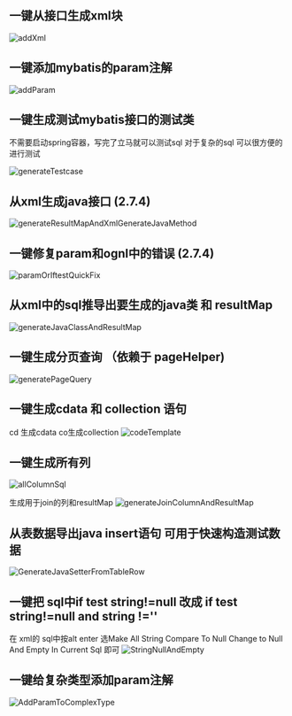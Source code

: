 ## 一键从接口生成xml块
![addXml](https://newimages.brucege.com/generateXmlFromMapper.gif)

## 一键添加mybatis的param注解
![addParam](https://newimages.brucege.com/addParamForOneClick.gif)

## 一键生成测试mybatis接口的测试类 

不需要启动spring容器，写完了立马就可以测试sql  对于复杂的sql 可以很方便的进行测试 

![generateTestcase](https://newimages.brucege.com/autoGenerateTestCase.gif)

## 从xml生成java接口 (2.7.4)
![generateResultMapAndXmlGenerateJavaMethod](https://newimages.brucege.com/generateResultMapAndXmlGenerateJavaMethod.gif)

## 一键修复param和ognl中的错误 (2.7.4)
![paramOrIftestQuickFix](https://newimages.brucege.com/paramOrIftestQuickFix.gif)


## 从xml中的sql推导出要生成的java类 和 resultMap 

![generateJavaClassAndResultMap](https://newimages.brucege.com/generateJavaClassFromSelect.gif)


## 一键生成分页查询 （依赖于 pageHelper)

![generatePageQuery](https://newimages.brucege.com/generatePageQuery.gif)


## 一键生成cdata 和 collection 语句

cd 生成cdata co生成collection 
![codeTemplate](https://newimages.brucege.com/codeTemplate.gif)

## 一键生成所有列 
![allColumnSql](https://newimages.brucege.com/allColumnSql.gif)

生成用于join的列和resultMap
![generateJoinColumnAndResultMap](https://newimages.brucege.com/generateJoinColumnAndResultMap.gif)

## 从表数据导出java insert语句 可用于快速构造测试数据
![GenerateJavaSetterFromTableRow](https://newimages.brucege.com/GenerateJavaSetterFromTableRow.gif)

## 一键把 sql中if test string!=null 改成 if test string!=null and string !='' 

在 xml的 sql中按alt enter 选Make All String Compare To Null Change to Null And Empty In Current Sql 即可
![StringNullAndEmpty](https://newimages.brucege.com/stringNullAndEmtpy.png)


## 一键给复杂类型添加param注解
![AddParamToComplexType](https://newimages.brucege.com/AddparamToComplexType.gif)


